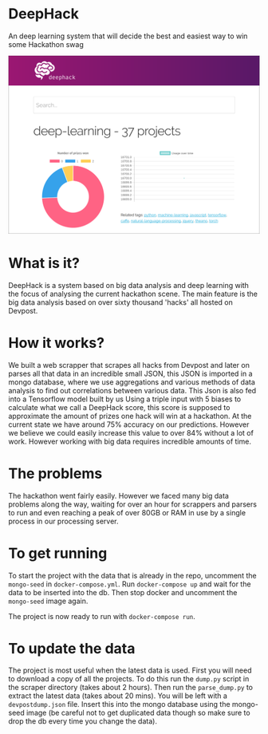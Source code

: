 # DeepHack
An deep learning system that will decide the best and easiest way to win some Hackathon swag

![deephack](img/pic.png)

# What is it?
DeepHack is a system based on big data analysis and deep learning with the focus of analysing the current hackathon scene. The main feature is the big data analysis based on over sixty thousand 'hacks' all hosted on Devpost.

# How it works?
We built a web scrapper that scrapes all hacks from Devpost and later on parses all that data in an incredible small JSON, this JSON is imported in a mongo database, where we use aggregations and various methods of data analysis to find out correlations between various data. This Json is also fed into a Tensorflow model built by us Using a triple input with 5 biases to calculate what we call a DeepHack score, this score is supposed to approximate the amount of prizes one hack will win at a hackathon. At the current state we have around 75% accuracy on our predictions. However we believe we could easily increase this value to over 84% without a lot of work. However working with big data requires incredible amounts of time.

# The problems
The hackathon went fairly easily. However we faced many big data problems along the way, waiting for over an hour for scrappers and parsers to run and even reaching a peak of over 80GB or RAM in use by a single process in our processing server.

# To get running
To start the project with the data that is already in the repo, uncomment the `mongo-seed` in `docker-compose.yml`. Run `docker-compose up` and wait for the data to be inserted into the db. Then stop docker and uncomment the `mongo-seed` image again.

The project is now ready to run with `docker-compose run`.

# To update the data
The project is most useful when the latest data is used. First you will need to download a copy of all the projects. To do this run the `dump.py` script in the scraper directory (takes about 2 hours). Then run the `parse_dump.py` to extract the latest data (takes about 20 mins). You will be left with a `devpostdump.json` file. Insert this into the mongo database using the mongo-seed image (be careful not to get duplicated data though so make sure to drop the db every time you change the data).


